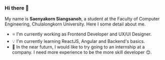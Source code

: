 ### Hi there 👋
My name is <b>Saenyakorn Siangsanoh</b>, a student at the Faculty of Computer Engineering, Chulalongkorn University. Here I some detail about me.

- ⭐️ I'm currently working as Frontend Developer and UX/UI Designer. 
- 💡 I'm currently learning ReactJS, Angular and Backend's basics.
- 🌈 In the near futurn, I would like to try going to an internship at a company. I need more experience to be the more skill developer 😊.
